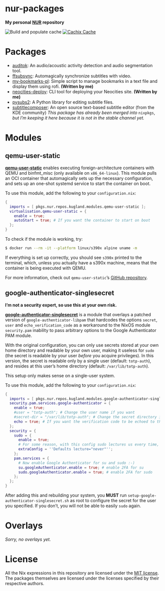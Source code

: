 # nur-packages

**My personal [NUR](https://github.com/nix-community/NUR) repository**

![Build and populate cache](https://github.com/kugland/nur-packages/workflows/Build%20and%20populate%20cache/badge.svg)
[![Cachix Cache](https://img.shields.io/badge/cachix-kugland-blue.svg)](https://kugland.cachix.org)

# Packages

- [auditok](./pkgs/auditok/): An audio/acoustic activity detection and audio segmentation tool.
- [ffsubsync](./pkgs/ffsubsync/): Automagically synchronize subtitles with video.
- [my-bookmarks-pl](./pkgs/my-bookmarks-pl/): Simple script to manage bookmarks in a text file and
  display them using rofi. **(Written by me)**
- [neocities-deploy](./pkgs/neocities-deploy/): CLI tool for deploying your Neocities site.
  **(Written by me)**
- [pysubs2](./pkgs/pysubs2/): A Python library for editing subtitle files.
- [subtitlecomposer](./pkgs/subtitlecomposer/): An open source text-based subtitle editor
  (from the KDE community) *This package has already been merged into* `nixpkgs`,
  *but I’m keeping it here because it is not in the stable channel yet.*

# Modules

## qemu-user-static

[**qemu-user-static**](./modules/qemu-user-static.nix) enables executing foreign-architecture
containers with QEMU and binfmt_misc (only available on `x86_64-linux`). This module pulls an OCI
container that automagically sets up the necessary configuration, and sets up an one-shot systemd
service to start the container on boot.

To use this module, add the following to your `configuration.nix`:

```nix
{
  imports = [ pkgs.nur.repos.kugland.modules.qemu-user-static ];
  virtualisation.qemu-user-static = {
    enable = true;
    autoStart = true; # If you want the container to start on boot
  };
}
```

To check if the module is working, try:

```sh
$ docker run --rm -it --platform linux/s390x alpine uname -m
```

If everything is set up correctly, you should see `s390x` printed to the terminal, which, unless
you actually have a s390x machine, means that the container is being executed with QEMU.

For more information, check out `qemu-user-static`’s [GitHub repository](https://github.com/multiarch/qemu-user-static).

## google-authenticator-singlesecret

**I’m not a security expert, so use this at your own risk.**

[**google-authenticator-singlesecret**](./modules/google-authenticator-singlesecret.nix) is a
module that overlays a patched version of `google-authenticator-libpam` that hardcodes the options
`secret`, `user` and `echo_verification_code` as a workaround to the NixOS module `security.pam`
inability to pass arbitrary options to the Google Authenticator PAM module.

With the original configuration, you can only use secrets stored at your own home directory and
readable by your own user, making it useless for `sudo` (the secret is readable by your user
*before* you acquire privileges). In this version, the secret is readable only by a single user
(default: `totp-auth`), and resides at this user’s home directory (default: `/var/lib/totp-auth`).

This setup only makes sense on a single-user system.

To use this module, add the following to your `configuration.nix`:

```nix
{
  imports = [ pkgs.nur.repos.kugland.modules.google-authenticator-singlesecret ];
  security.pam.services.google-authenticator = {
    enable = true;
    #user = "totp-auth"; # Change the user name if you want
    #secret-dir = "/var/lib/totp-auth"; # Change the secret directory if you want
    echo = true; # If you want the verification code to be echoed to the terminal, I like it.
  };
  security = {
    sudo = {
      enable = true;
      # For some reason, with this config sudo lectures us every time, let's suppress it.
      extraConfig = ''Defaults lecture="never"'';
    };
    pam.services = {
      # Now enable Google Authenticator for su and sudo :-)
      su.googleAuthenticator.enable = true; # enable 2FA for su
      sudo.googleAuthenticator.enable = true; # enable 2FA for sudo
    };
  };
}
```

After adding this and rebuilding your system, you **MUST** run `setup-google-authenticator-singlesecret.sh`
as root to configure the secret for the user you specified. If you don’t, you will not be able
to easily `sudo` again.

# Overlays

*Sorry, no overlays yet.*

# License

All the Nix expressions in this repository are licensed under the [MIT license](./LICENSE).
The packages themselves are licensed under the licenses specified by their respective authors.
